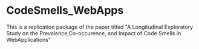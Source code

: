 # CodeSmells_WebApps

This is a replication package of the paper titled "A Longitudinal Exploratory Study on the Prevalence,Co-occurence, and Impact of Code Smells in WebApplications"
